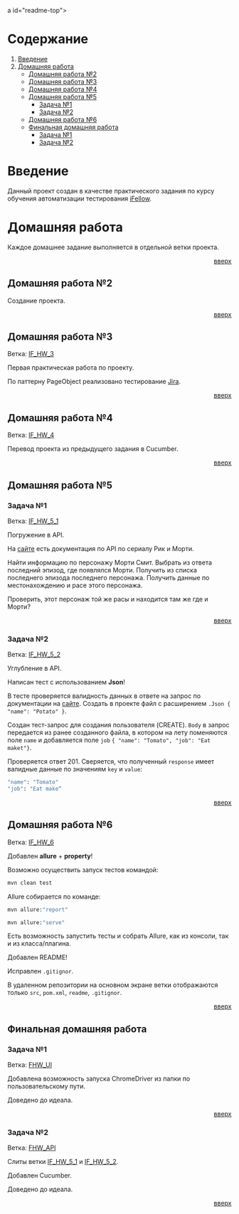 a id="readme-top"></a>

<!-- Содержание -->
# Содержание
<a id="content"></a>
<ol>
    <li><a href="#introduction">Введение</a></li>
    <li>
        <a href="#home-works">Домашняя работа</a>
        <ul>
            <li><a href="#home-work-2">Домашняя работа №2</a></li>
            <li><a href="#home-work-3">Домашняя работа №3</a></li>
            <li><a href="#home-work-4">Домашняя работа №4</a></li>
            <li>
                <a href="#home-work-5">Домашняя работа №5</a>
                <ul>
                    <li><a href="#home-work-5-task-1">Задача №1</a></li>
                    <li><a href="#home-work-5-task-2">Задача №2</a></li>
                </ul>
            </li>
            <li><a href="#home-work-6">Домашняя работа №6</a></li>
            <li>
                <a href="#final-home-work">Финальная домашняя работа</a>
                <ul>
                    <li><a href="#final-home-work-task-1">Задача №1</a></li>
                    <li><a href="#final-home-work-task-2">Задача №2</a></li>
                </ul>
            </li>
        </ul>
    </li>
</ol>

<!-- Введение -->
# Введение
<a id="introduction"></a>
Данный проект создан в качестве практического задания по курсу обучения автоматизации тестирования [iFellow](https://ifellow.ru).

<!-- Домашняя работа -->
# Домашняя работа
<a id="home-works"></a>
Каждое домашнее задание выполняется в отдельной ветки проекта.

<p align="right"><a href="#readme-top">вверх</a></p>

## Домашняя работа №2
<a id="home-work-2"></a>
Создание проекта.

<p align="right"><a href="#readme-top">вверх</a></p>

## Домашняя работа №3
<a id="home-work-3"></a>
Ветка: [IF_HW_3](https://github.com/DAEMON1707/ANDRIANOV_IFellow/tree/IF_HW_3)

Первая практическая работа по проекту.

По паттерну PageObject реализовано тестирование [Jira](https://edujira.ifellow.ru).

<p align="right"><a href="#readme-top">вверх</a></p>

## Домашняя работа №4
<a id="home-work-4"></a>
Ветка: [IF_HW_4](https://github.com/DAEMON1707/ANDRIANOV_IFellow/tree/IF_HW_4)

Перевод проекта из предыдущего задания в Cucumber.

<p align="right"><a href="#readme-top">вверх</a></p>

## Домашняя работа №5
<a id="home-work-5"></a>
### Задача №1
<a id="home-work-5-task-1"></a>
Ветка: [IF_HW_5_1](https://github.com/DAEMON1707/ANDRIANOV_IFellow/tree/IF_HW_5_1)

Погружение в API.

На [сайте](https://rickandmortyapi.com/documentation/#episode-schema) есть документация по API по сериалу Рик и Морти.

Найти информацию по персонажу Морти Смит. Выбрать из ответа последний эпизод, где появлялся Морти. Получить из списка последнего эпизода последнего персонажа. Получить данные по местонахождению и расе этого персонажа.

Проверить, этот персонаж той же расы и находится там же где и Морти?

<p align="right"><a href="#readme-top">вверх</a></p>

### Задача №2
<a id="home-work-5-task-2"></a>
Ветка: [IF_HW_5_2](https://github.com/DAEMON1707/ANDRIANOV_IFellow/tree/IF_HW_5_2)

Углубление в API.

Написан тест с использованием **Json**!

В тесте проверяется валидность данных в ответе на запрос по документации на [сайте](https://reqres.in). Создать в проекте файл с расширением `.Json { "name": "Potato" }`.

Создан тест-запрос для создания пользователя (CREATE). `Body` в запрос передается из ранее созданного файла, в котором на лету поменяются поле `name` и добавляется поле `job` `{ "name": "Tomato", "job": "Eat maket"}`.

Проверяется ответ 201. Сверяется, что полученный `response` имеет валидные данные по значениям `key` и `value`:
```sh
"name": "Tomato"
"job": "Eat make“
```

<p align="right"><a href="#readme-top">вверх</a></p>

## Домашняя работа №6
<a id="home-work-6"></a>
Ветка: [IF_HW_6](https://github.com/DAEMON1707/ANDRIANOV_IFellow/tree/IF_HW_6)

Добавлен **allure** + **property**!

Возможно осуществить запуск тестов командой:
```sh
mvn clean test
```
Allure собирается по команде:
```sh
mvn allure:"report"
```
```sh
mvn allure:"serve"
```
Есть возможность запустить тесты и собрать Allure, как из консоли, так и из класса/плагина.

Добавлен README!

Исправлен `.gitignor`.

В удаленном репозитории на основном экране ветки отображаются только `src`, `pom.xml`, `readme`, `.gitignor`.

<p align="right"><a href="#readme-top">вверх</a></p>

## Финальная домашняя работа
<a id="final-home-work"></a>

### Задача №1
<a id="final-home-work-task-1"></a>
Ветка: [FHW_UI](https://github.com/DAEMON1707/ANDRIANOV_IFellow/tree/FHW_UI)

Добавлена возможность запуска ChromeDriver из папки по пользовательскому пути.

Доведено до идеала.

<p align="right"><a href="#readme-top">вверх</a></p>

### Задача №2
<a id="final-home-work-task-2"></a>
Ветка: [FHW_API](https://github.com/DAEMON1707/ANDRIANOV_IFellow/tree/FHW_API)

Слиты ветки [IF_HW_5_1](https://github.com/DAEMON1707/ANDRIANOV_IFellow/tree/IF_HW_5_1) и [IF_HW_5_2](https://github.com/DAEMON1707/ANDRIANOV_IFellow/tree/IF_HW_5_2).

Добавлен Cucumber.

Доведено до идеала.

<p align="right"><a href="#readme-top">вверх</a></p>